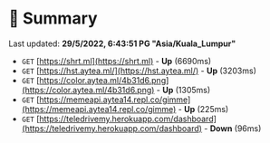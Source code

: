 # 📖 Summary
Last updated: **29/5/2022, 6:43:51 PG "Asia/Kuala_Lumpur"**

- `GET` [https://shrt.ml](https://shrt.ml) - **Up** (6690ms)
- `GET` [https://hst.aytea.ml/](https://hst.aytea.ml/) - **Up** (3203ms)
- `GET` [https://color.aytea.ml/4b31d6.png](https://color.aytea.ml/4b31d6.png) - **Up** (1305ms)
- `GET` [https://memeapi.aytea14.repl.co/gimme](https://memeapi.aytea14.repl.co/gimme) - **Up** (225ms)
- `GET` [https://teledrivemy.herokuapp.com/dashboard](https://teledrivemy.herokuapp.com/dashboard) - **Down** (96ms)
